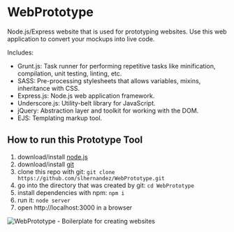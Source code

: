 # WebPrototype

Node.js/Express website that is used for prototyping websites.  Use this web application to convert your mockups into live code.

Includes:

- Grunt.js: Task runner for performing repetitive tasks like minification, compilation, unit testing, linting, etc.  
- SASS: Pre-processing stylesheets that allows variables, mixins, inheritance with CSS.
- Express.js: Node.js web application framework.
- Underscore.js: Utility-belt library for JavaScript.
- jQuery: Abstraction layer and toolkit for working with the DOM.
- EJS: Templating markup tool.

## How to run this Prototype Tool

1. download/install [node.js](http://nodejs.org)
1. download/install [git](http://git-scm.com/)
1. clone this repo with git: `git clone https://github.com/slhernandez/WebPrototype.git`
1. go into the directory that was created by git: `cd WebPrototype`
1. install dependencies with npm: `npm i`
1. run it: `node server`
1. open http://localhost:3000 in a browser

![WebPrototype - Boilerplate for creating websites](/images/WebPrototype.jpg "WebPrototype")





